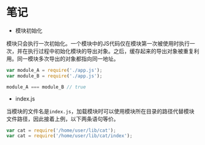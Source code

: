 # 笔记

* 模块初始化

模块只会执行一次初始化。一个模块中的JS代码仅在模块第一次被使用时执行一次，并在执行过程中初始化模块的导出对象。之后，缓存起来的导出对象被重复利用。同一模块多次导出的对象都指向同一地址。

```js
var module_A = require('./app.js');
var module_B = require('./app.js');

module_A === module_B // true
```



* index.js

当模块的文件名是`index.js`，加载模块时可以使用模块所在目录的路径代替模块文件路径，因此接着上例，以下两条语句等价。

```js
var cat = require('/home/user/lib/cat');
var cat = require('/home/user/lib/cat/index');
```



